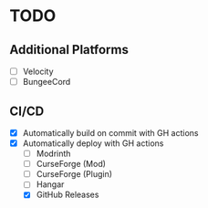 # TODO

## Additional Platforms
- [ ] Velocity
- [ ] BungeeCord

## CI/CD
- [x] Automatically build on commit with GH actions
- [x] Automatically deploy with GH actions
  - [ ] Modrinth
  - [ ] CurseForge (Mod)
  - [ ] CurseForge (Plugin)
  - [ ] Hangar
  - [x] GitHub Releases
